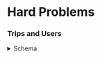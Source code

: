 # Hard Problems

### Trips and Users

<details>
  <summary>Schema</summary>
	
  ```Create table Trips (Id int, Client_Id int, Driver_Id int, City_Id int, Status varchar(50) NOT NULL CHECK(Status IN ('completed', 'cancelled_by_driver', 'cancelled_by_client')), Request_at varchar(50))
  Create table Users (Users_Id int, Banned varchar(50), Role varchar(50) NOT NULL CHECK(Role IN ('client', 'driver', 'partner')))
  insert into Trips (Id, Client_Id, Driver_Id, City_Id, Status, Request_at) values ('1', '1', '10', '1', 'completed', '2013-10-01')
  insert into Trips (Id, Client_Id, Driver_Id, City_Id, Status, Request_at) values ('2', '2', '11', '1', 'cancelled_by_driver', '2013-10-01')
  insert into Trips (Id, Client_Id, Driver_Id, City_Id, Status, Request_at) values ('3', '3', '12', '6', 'completed', '2013-10-01')
  insert into Trips (Id, Client_Id, Driver_Id, City_Id, Status, Request_at) values ('4', '4', '13', '6', 'cancelled_by_client', '2013-10-01')
  insert into Trips (Id, Client_Id, Driver_Id, City_Id, Status, Request_at) values ('5', '1', '10', '1', 'completed', '2013-10-02')
  insert into Trips (Id, Client_Id, Driver_Id, City_Id, Status, Request_at) values ('6', '2', '11', '6', 'completed', '2013-10-02')
  insert into Trips (Id, Client_Id, Driver_Id, City_Id, Status, Request_at) values ('7', '3', '12', '6', 'completed', '2013-10-02')
  insert into Trips (Id, Client_Id, Driver_Id, City_Id, Status, Request_at) values ('8', '2', '12', '12', 'completed', '2013-10-03')
  insert into Trips (Id, Client_Id, Driver_Id, City_Id, Status, Request_at) values ('9', '3', '10', '12', 'completed', '2013-10-03')
  insert into Trips (Id, Client_Id, Driver_Id, City_Id, Status, Request_at) values ('10', '4', '13', '12', 'cancelled_by_driver', '2013-10-03')
  insert into Users (Users_Id, Banned, Role) values ('1', 'No', 'client')
  insert into Users (Users_Id, Banned, Role) values ('2', 'Yes', 'client')
  insert into Users (Users_Id, Banned, Role) values ('3', 'No', 'client')
  insert into Users (Users_Id, Banned, Role) values ('4', 'No', 'client')
  insert into Users (Users_Id, Banned, Role) values ('10', 'No', 'driver')
  insert into Users (Users_Id, Banned, Role) values ('11', 'No', 'driver')
  insert into Users (Users_Id, Banned, Role) values ('12', 'No', 'driver')
  insert into Users (Users_Id, Banned, Role) values ('13', 'No', 'driver')```
</details>

The Trips table holds all taxi trips.
Each trip has a unique Id,
while Client_Id and Driver_Id are both foreign keys to the Users_Id at the Users table.
Status is an ENUM type of (‘completed’, ‘cancelled_by_driver’, ‘cancelled_by_client’).
```
+----+-----------+-----------+---------+--------------------+----------+
| Id | Client_Id | Driver_Id | City_Id |        Status      |Request_at|
+----+-----------+-----------+---------+--------------------+----------+
| 1  |     1     |    10     |    1    |     completed      |2013-10-01|
| 2  |     2     |    11     |    1    | cancelled_by_driver|2013-10-01|
| 3  |     3     |    12     |    6    |     completed      |2013-10-01|
| 4  |     4     |    13     |    6    | cancelled_by_client|2013-10-01|
| 5  |     1     |    10     |    1    |     completed      |2013-10-02|
| 6  |     2     |    11     |    6    |     completed      |2013-10-02|
| 7  |     3     |    12     |    6    |     completed      |2013-10-02|
| 8  |     2     |    12     |    12   |     completed      |2013-10-03|
| 9  |     3     |    10     |    12   |     completed      |2013-10-03| 
| 10 |     4     |    13     |    12   | cancelled_by_driver|2013-10-03|
+----+-----------+-----------+---------+--------------------+----------+
```
The Users table holds all users.
Each user has an unique Users_Id, and Role is an ENUM type of (‘client’, ‘driver’, ‘partner’).
```
+----------+--------+--------+
| Users_Id | Banned |  Role  |
+----------+--------+--------+
|    1     |   No   | client |
|    2     |   Yes  | client |
|    3     |   No   | client |
|    4     |   No   | client |
|    10    |   No   | driver |
|    11    |   No   | driver |
|    12    |   No   | driver |
|    13    |   No   | driver |
+----------+--------+--------+
```
Write a SQL query to find the cancellation rate of requests made by unbanned users
(both client and driver must be unbanned) between Oct 1, 2013 and Oct 3, 2013.
The cancellation rate is computed by dividing the number of canceled (by client or driver)
requests made by unbanned users by the total number of requests made by unbanned users.
For the above tables,
your SQL query should return the following rows with the cancellation rate being rounded to two decimal places.
```
+------------+-------------------+
|     Day    | Cancellation Rate |
+------------+-------------------+
| 2013-10-01 |       0.33        |
| 2013-10-02 |       0.00        |
| 2013-10-03 |       0.50        |
+------------+-------------------+
```
##### Solution
```
SELECT
  Request_At AS 'Day',
  CONVERT(DECIMAL(3, 2),
    CONVERT(DECIMAL(3, 2) , COUNT(CASE WHEN Status LIKE 'cancelled_by_%' THEN 1 ELSE NULL END))
	/ CONVERT(DECIMAL(3, 2), COUNT(*))
  ) AS 'Cancellation Rate'
FROM Trips
WHERE Request_at BETWEEN '2013-10-01' AND '2013-10-03'
  AND Client_Id IN (SELECT Users_Id FROM Users WHERE Banned = 'No')
  AND Driver_Id IN (SELECT Users_Id FROM Users WHERE Banned = 'No')
GROUP BY Request_At
```
